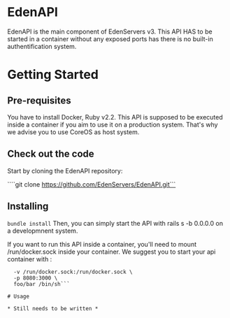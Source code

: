 # EdenAPI

EdenAPI is the main component of EdenServers v3. This API HAS to be started in a container without any exposed ports has there is no built-in authentification system.

# Getting Started

## Pre-requisites

You have to install Docker, Ruby v2.2. This API is supposed to be executed inside a container if you aim to use it on a production system. That's why we advise you to use CoreOS as host system. 

## Check out the code

Start by cloning the EdenAPI repository:

````git clone https://github.com/EdenServers/EdenAPI.git```

## Installing

```bundle install```
Then, you can simply start the API with rails s -b 0.0.0.0 on a developmnent system.

If you want to run this API inside a container, you'll need to mount /run/docker.sock inside your container.
We suggest you to start your api container with : 

```docker run -it \
  -v /run/docker.sock:/run/docker.sock \
  -p 8080:3000 \
  foo/bar /bin/sh```
  
# Usage

* Still needs to be written *


